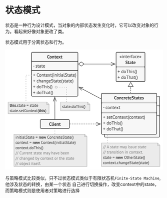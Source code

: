 # 状态模式

状态是一种行为设计模式，当对象的内部状态发生变化时，它可以改变对象的行为。看起来好像对象更改了类。

状态模式用于分离状态和行为。

![state](../../.img/state.png)

与策略模式比较类似，只不过状态模式类似于有限状态机`Finite-State Machine`,他涉及状态的转换，由某一个状态
自己进行切换操作，改变context中的state，而策略模式则是使用者对策略进行选择
